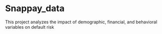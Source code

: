 # Snappay_data
This project analyzes the impact of demographic, financial, and behavioral variables on default risk
